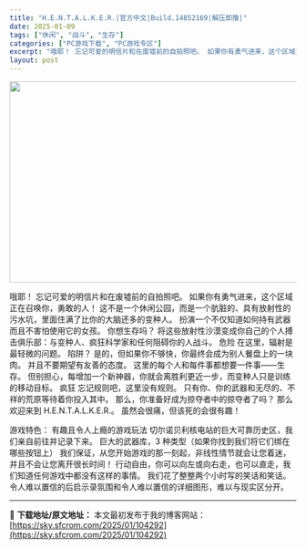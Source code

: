 ```yaml
---
title: "H.E.N.T.A.L.K.E.R.|官方中文|Build.14852169|解压即撸|"
date: 2025-01-09
tags: ["休闲", "战斗", "生存"]
categories: ["PC游戏下载", "PC游戏专区"]
excerpt: "哦耶！ 忘记可爱的明信片和在废墟前的自拍照吧。 如果你有勇气进来，这个区域正在召唤你，勇敢的人！ 这不是一个休闲公园，而是一个肮脏的、具有放射性的污水坑，里面住满了比你的大脑还多的变种人。 扮演一个不仅知道如何持有武器而且不害怕使用它的女孩。 你想生存吗？ 将这些放射性沙漠变成你自己的个人搏击俱乐部&hellip;"
layout: post
---
```


<img class="aligncenter size-full wp-image-104277" src="https://sky.sfcrom.com/wp-content/uploads/2025/01/2025010907374267.webp" alt="" width="616" height="353" />

哦耶！ 忘记可爱的明信片和在废墟前的自拍照吧。 如果你有勇气进来，这个区域正在召唤你，勇敢的人！ 这不是一个休闲公园，而是一个肮脏的、具有放射性的污水坑，里面住满了比你的大脑还多的变种人。
扮演一个不仅知道如何持有武器而且不害怕使用它的女孩。 你想生存吗？ 将这些放射性沙漠变成你自己的个人搏击俱乐部：与变种人、疯狂科学家和任何阻碍你的人战斗。
危险
在这里，辐射是最轻微的问题。 陷阱？ 是的，但如果你不够快，你最终会成为别人餐盘上的一块肉。 并且不要期望有友善的态度。 这里的每个人和每件事都想要一件事——生存。 但别担心，每增加一个新神器，你就会离胜利更近一步，而变种人只是训练的移动目标。
疯狂
忘记规则吧，这里没有规则。 只有你、你的武器和无尽的、不祥的荒原等待着你投入其中。 那么，你准备好成为掠夺者中的掠夺者了吗？ 那么欢迎来到 H.E.N.T.A.L.K.E.R.。 虽然会很痛，但该死的会很有趣！

游戏特色：
有趣且令人上瘾的游戏玩法
切尔诺贝利核电站的巨大可靠历史区，我们亲自前往并记录下来。
巨大的武器库，3 种类型（如果你找到我们将它们绑在哪些按钮上）
我们保证，从您开始游戏的那一刻起，非线性情节就会让您着迷，并且不会让您离开很长时间！
行动自由，你可以向左或向右走，也可以直走，我们知道任何游戏中都没有这样的事情。
我们花了整整两个小时写的笑话和笑话。
令人难以置信的后启示录氛围和令人难以置信的详细图形，难以与现实区分开。

---
📖 **下载地址/原文地址：** 本文最初发布于我的博客网站：[https://sky.sfcrom.com/2025/01/104292](https://sky.sfcrom.com/2025/01/104292)
